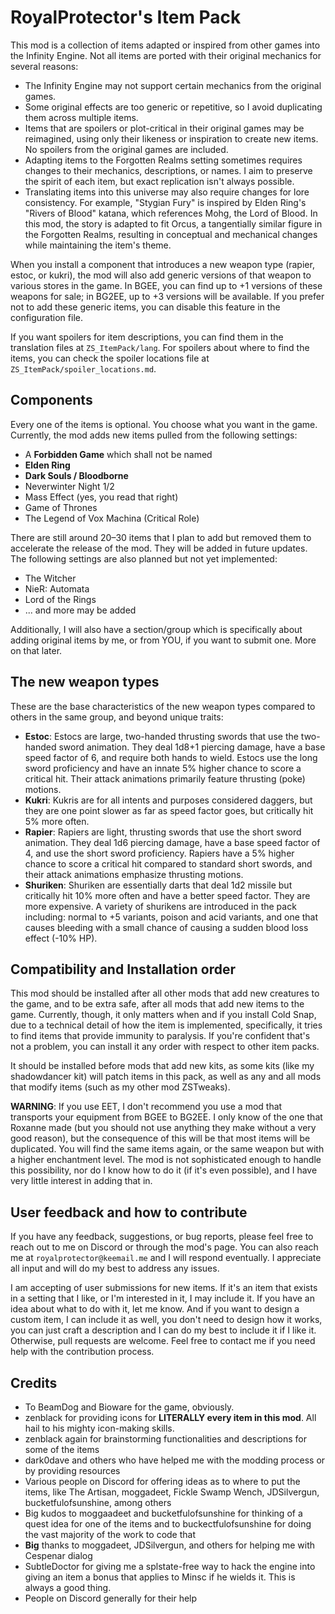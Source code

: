 # RoyalProtector's Item Pack

This mod is a collection of items adapted or inspired from other games into the Infinity Engine. Not all items are ported with their original mechanics for several reasons:

- The Infinity Engine may not support certain mechanics from the original games.
- Some original effects are too generic or repetitive, so I avoid duplicating them across multiple items.
- Items that are spoilers or plot-critical in their original games may be reimagined, using only their likeness or inspiration to create new items. No spoilers from the original games are included.
- Adapting items to the Forgotten Realms setting sometimes requires changes to their mechanics, descriptions, or names. I aim to preserve the spirit of each item, but exact replication isn't always possible.
- Translating items into this universe may also require changes for lore consistency. For example, "Stygian Fury" is inspired by Elden Ring's "Rivers of Blood" katana, which references Mohg, the Lord of Blood. In this mod, the story is adapted to fit Orcus, a tangentially similar figure in the Forgotten Realms, resulting in conceptual and mechanical changes while maintaining the item's theme.

When you install a component that introduces a new weapon type (rapier, estoc, or kukri), the mod will also add generic versions of that weapon to various stores in the game. In BGEE, you can find up to +1 versions of these weapons for sale; in BG2EE, up to +3 versions will be available. If you prefer not to add these generic items, you can disable this feature in the configuration file.

If you want spoilers for item descriptions, you can find them in the translation files at `ZS_ItemPack/lang`. For spoilers about where to find the items, you can check the spoiler locations file at `ZS_ItemPack/spoiler_locations.md`.

## Components

Every one of the items is optional. You choose what you want in the game. Currently, the mod adds new items pulled from the following settings:

- A **Forbidden Game** which shall not be named
- **Elden Ring**
- **Dark Souls / Bloodborne**
- Neverwinter Night 1/2
- Mass Effect (yes, you read that right)
- Game of Thrones
- The Legend of Vox Machina (Critical Role)

There are still around 20–30 items that I plan to add but removed them to accelerate the release of the mod. They will be added in future updates. The following settings are also planned but not yet implemented:

- The Witcher
- NieR: Automata
- Lord of the Rings
- ... and more may be added

Additionally, I will also have a section/group which is specifically about adding original items by me, or from YOU, if you want to submit one. More on that later.

## The new weapon types

These are the base characteristics of the new weapon types compared to others in the same group, and beyond unique traits:

- **Estoc**: Estocs are large, two-handed thrusting swords that use the two-handed sword animation. They deal 1d8+1 piercing damage, have a base speed factor of 6, and require both hands to wield. Estocs use the long sword proficiency and have an innate 5% higher chance to score a critical hit. Their attack animations primarily feature thrusting (poke) motions.
- **Kukri**: Kukris are for all intents and purposes considered daggers, but they are one point slower as far as speed factor goes, but critically hit 5% more often.
- **Rapier**: Rapiers are light, thrusting swords that use the short sword animation. They deal 1d6 piercing damage, have a base speed factor of 4, and use the short sword proficiency. Rapiers have a 5% higher chance to score a critical hit compared to standard short swords, and their attack animations emphasize thrusting motions.
- **Shuriken**: Shuriken are essentially darts that deal 1d2 missile but critically hit 10% more often and have a better speed factor. They are more expensive. A variety of shurikens are introduced in the pack including: normal to +5 variants, poison and acid variants, and one that causes bleeding with a small chance of causing a sudden blood loss effect (-10% HP).

## Compatibility and Installation order

This mod should be installed after all other mods that add new creatures to the game, and to be extra safe, after all mods that add new items to the game. Currently, though, it only matters when and if you install Cold Snap, due to a technical detail of how the item is implemented, specifically, it tries to find items that provide immunity to paralysis. If you're confident that's not a problem, you can install it any order with respect to other item packs.

It should be installed before mods that add new kits, as some kits (like my shadowdancer kit) will patch items in this pack, as well as any and all mods that modify items (such as my other mod ZSTweaks).

**WARNING**: If you use EET, I don't recommend you use a mod that transports your equipment from BGEE to BG2EE. I only know of the one that Roxanne made (but you should not use anything they make without a very good reason), but the consequence of this will be that most items will be duplicated. You will find the same items again, or the same weapon but with a higher enchantment level. The mod is not sophisticated enough to handle this possibility, nor do I know how to do it (if it's even possible), and I have very little interest in adding that in.

## User feedback and how to contribute

If you have any feedback, suggestions, or bug reports, please feel free to reach out to me on Discord or through the mod's page. You can also reach me at `royalprotector@keemail.me` and I will respond eventually. I appreciate all input and will do my best to address any issues.

I am accepting of user submissions for new items. If it's an item that exists in a setting that I like, or I'm interested in it, I may include it. If you have an idea about what to do with it, let me know. And if you want to design a custom item, I can include it as well, you don't need to design how it works, you can just craft a description and I can do my best to include it if I like it. Otherwise, pull requests are welcome. Feel free to contact me if you need help with the contribution process.

## Credits

- To BeamDog and Bioware for the game, obviously.
- zenblack for providing icons for **LITERALLY every item in this mod**. All hail to his mighty icon-making skills.
- zenblack again for brainstorming functionalities and descriptions for some of the items
- dark0dave and others who have helped me with the modding process or by providing resources
- Various people on Discord for offering ideas as to where to put the items, like The Artisan, moggadeet, Fickle Swamp Wench, JDSilvergun, bucketfulofsunshine, among others
- Big kudos to moggaadeet and bucketfulofsunshine for thinking of a quest idea for one of the items and to buckectfulofsunshine for doing the vast majority of the work to code that
- **Big** thanks to moggadeet, JDSilvergun, and others for helping me with Cespenar dialog
- SubtleDoctor for giving me a splstate-free way to hack the engine into giving an item a bonus that applies to Minsc if he wields it. This is always a good thing.
- People on Discord generally for their help
